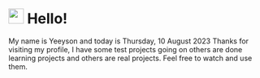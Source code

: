  <h1>
    <img src="https://emojis.slackmojis.com/emojis/images/1643510097/45343/hi.gif?1643510097" width="30"/> 
    Hello!
 </h1>
 <p>
    My name is Yeeyson and today is Thursday, 10 August 2023
    Thanks for visiting my profile, I have some test projects going on others are done learning projects and others are real projects.
    Feel free to watch and use them.
 </p>